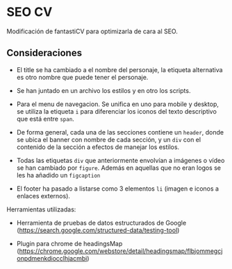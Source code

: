# SEO CV

Modificación de fantastiCV para optimizarla de cara al SEO.


## Consideraciones

- El title se ha cambiado a el nombre del personaje, la etiqueta alternativa es otro nombre que puede tener el personaje.

- Se han juntado en un archivo los estilos y en otro los scripts.

- Para el menu de navegacion. Se unifica en uno para mobile y desktop, se utiliza la etiqueta `i` para diferenciar los iconos del texto descriptivo que está entre `span`.

- De forma general, cada una de las secciones contiene un `header`, donde se ubica el banner con nombre de cada sección, y un `div` con el contenido de la sección a efectos de manejar los estilos.

- Todas las etiquetas `div` que anteriormente envolvían a imágenes o vídeo se han cambiado por `figure`. Además en aquellas que no eran logos se les ha añadido un `figcaption`

- El footer ha pasado a listarse como 3 elementos `li` (imagen e iconos a enlaces externos).


Herramientas utilizadas:

- Herramienta de pruebas de datos estructurados de Google (https://search.google.com/structured-data/testing-tool)

- Plugin para chrome de headingsMap (https://chrome.google.com/webstore/detail/headingsmap/flbjommegcjonpdmenkdiocclhjacmbi)